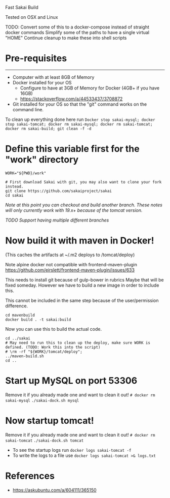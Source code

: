 Fast Sakai Build

Tested on OSX and Linux

TODO: 
  Convert some of this to a docker-compose instead of straight docker commands
  Simplify some of the paths to have a single virtual "HOME"
  Continue cleanup to make these into shell scripts


# Pre-requisites
--------------
* Computer with at least 8GB of Memory
* Docker installed for your OS
  * Configure to have at 3GB of Memory for Docker (4GB+ if you have 16GB)
  * https://stackoverflow.com/a/44533437/3708872
* Git installed for your OS so that the "git" command works on the command line.

To clean up everything done here run
`Docker stop sakai-mysql; docker stop sakai-tomcat; docker rm sakai-mysql; docker rm sakai-tomcat; docker rm sakai-build; git clean -f -d`

# Define this variable first for the "work" directory
```
WORK="${PWD}/work"

# First download Sakai with git, you may also want to clone your fork instead.
git clone https://github.com/sakaiproject/sakai
cd sakai
```

*Note at this point you can checkout and build another branch. These notes will only currently work with 19.x+ because of the tomcat version.*

*TODO Support having multiple different branches*

# Now build it with maven in Docker! 
(This caches the artifacts at ~/.m2 deploys to /tomcat/deploy)

Note alpine docker not compatible with frontend-maven-plugin 
https://github.com/eirslett/frontend-maven-plugin/issues/633

This needs to install git because of gulp-bower in rubrics
Maybe that will be fixed someday. However we have to build a new image in order to include this.

This cannot be included in the same step because of the user/permission difference.
```
cd mavenbuild
docker build . -t sakai:build

```
Now you can use this to build the actual code.

```
cd ../sakai
# May need to run this to clean up the deploy, make sure WORK is defined. (TODO: Work this into the script)
# \rm -rf "${WORK}/tomcat/deploy"; 
../maven-build.sh
cd ..
```

# Start up MySQL on port 53306
Remove it if you already made one and want to clean it out!
`# docker rm sakai-mysql`
`./sakai-dock.sh mysql`

# Now startup tomcat!
Remove it if you already made one and want to clean it out!
`# docker rm sakai-tomcat`
`./sakai-dock.sh tomcat`

* To see the startup logs run 
`docker logs sakai-tomcat -f`
* To write the logs to a file use
`docker logs sakai-tomcat >& logs.txt`

# References
* https://askubuntu.com/a/604111/365150
